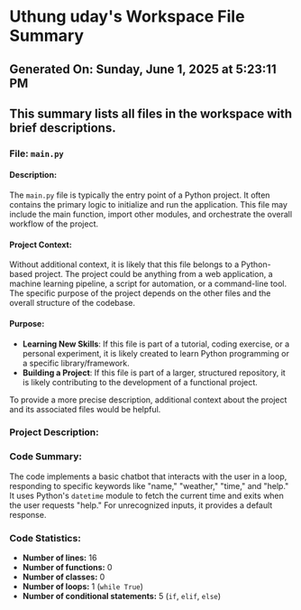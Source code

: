 # Uthung uday's Workspace File Summary
## Generated On: Sunday, June 1, 2025 at 5:23:11 PM
This summary lists all files in the workspace with brief descriptions.
---
### File: `main.py`

#### Description:
The `main.py` file is typically the entry point of a Python project. It often contains the primary logic to initialize and run the application. This file may include the main function, import other modules, and orchestrate the overall workflow of the project.

#### Project Context:
Without additional context, it is likely that this file belongs to a Python-based project. The project could be anything from a web application, a machine learning pipeline, a script for automation, or a command-line tool. The specific purpose of the project depends on the other files and the overall structure of the codebase.

#### Purpose:
- **Learning New Skills**: If this file is part of a tutorial, coding exercise, or a personal experiment, it is likely created to learn Python programming or a specific library/framework.
- **Building a Project**: If this file is part of a larger, structured repository, it is likely contributing to the development of a functional project.

To provide a more precise description, additional context about the project and its associated files would be helpful. 
### Project Description:
 ### Code Summary:
The code implements a basic chatbot that interacts with the user in a loop, responding to specific keywords like "name," "weather," "time," and "help." It uses Python's `datetime` module to fetch the current time and exits when the user requests "help." For unrecognized inputs, it provides a default response.

### Code Statistics:
- **Number of lines:** 16  
- **Number of functions:** 0  
- **Number of classes:** 0  
- **Number of loops:** 1 (`while True`)  
- **Number of conditional statements:** 5 (`if`, `elif`, `else`)
